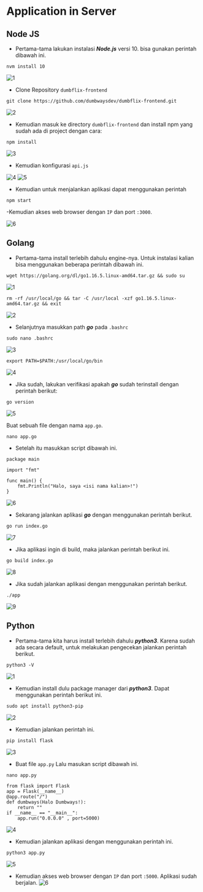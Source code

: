 # Application in Server

## Node JS

- Pertama-tama lakukan instalasi **_Node.js_** versi 10. bisa gunakan perintah dibawah ini.

```
nvm install 10
```
![1](https://user-images.githubusercontent.com/54151202/225574904-5e6762f8-2c4d-46a4-bb57-080f699d8da3.png)

- Clone Repository `dumbflix-frontend`
```
git clone https://github.com/dumbwaysdev/dumbflix-frontend.git
```
![2](https://user-images.githubusercontent.com/54151202/225574925-ca233b41-00e9-4b71-b68c-9443182c11c6.png)

- Kemudian masuk ke directory `dumbflix-frontend` dan install npm yang sudah ada di project dengan cara:
```
npm install
```
![3](https://user-images.githubusercontent.com/54151202/225574940-58430a06-aae9-4260-bc67-694ca90a48ca.png)

- Kemudian konfigurasi `api.js`

![4](https://user-images.githubusercontent.com/54151202/225644297-73cad95a-4287-434d-bcc8-5aaef6e31197.png)
![5](https://user-images.githubusercontent.com/54151202/225574974-90a10d33-ffd9-4b19-aa92-d46659e31982.png)


- Kemudian untuk menjalankan aplikasi dapat menggunakan perintah
```
npm start
```
-Kemudian akses web browser dengan `IP` dan port `:3000`.

![6](https://user-images.githubusercontent.com/54151202/225574981-956498a9-2a4d-4a20-ba6f-23acae3571d9.png)


## Golang

- Pertama-tama install terlebih dahulu engine-nya. Untuk instalasi kalian bisa menggunakan beberapa perintah dibawah ini.
```
wget https://golang.org/dl/go1.16.5.linux-amd64.tar.gz && sudo su
```
![1](https://user-images.githubusercontent.com/54151202/225761925-7fbf91e7-7925-4553-b327-2b5b7b6d7393.png)


```
rm -rf /usr/local/go && tar -C /usr/local -xzf go1.16.5.linux-amd64.tar.gz && exit
```
![2](https://user-images.githubusercontent.com/54151202/225761929-1b046509-21e7-4dfa-9360-c7dbb7298498.png)

- Selanjutnya masukkan path **_go_** pada `.bashrc`
```
sudo nano .bashrc
```
![3](https://user-images.githubusercontent.com/54151202/225761905-7a962eec-596d-4226-82f7-b6af1c4de2bd.png)

```
export PATH=$PATH:/usr/local/go/bin
```
![4](https://user-images.githubusercontent.com/54151202/225761909-0dbb6e4d-f540-4c90-b9be-96f1fedd2c16.png)

- Jika sudah, lakukan verifikasi apakah **_go_** sudah terinstall dengan perintah berikut:
```
go version
```
![5](https://user-images.githubusercontent.com/54151202/225761912-7a870b8d-8434-4434-b862-2aaa7369a791.png)

Buat sebuah file dengan nama `app.go`.
```
nano app.go
```

- Setelah itu masukkan script dibawah ini.
```
package main

import "fmt"

func main() {
    fmt.Println("Halo, saya <isi nama kalian>!")
}
```
![6](https://user-images.githubusercontent.com/54151202/225761913-88b2130e-5910-4644-9533-fe25158684fa.png)

- Sekarang jalankan aplikasi **_go_** dengan menggunakan perintah berikut.
```
go run index.go
```
![7](https://user-images.githubusercontent.com/54151202/225761915-c1d94abf-ba80-47c3-8a70-75d0cbdfad35.png)

- Jika aplikasi ingin di build, maka jalankan perintah berikut ini.
```
go build index.go
```
![8](https://user-images.githubusercontent.com/54151202/225761919-53cd46f2-3fe1-41f7-996c-a6e56a309e38.png)

- Jika sudah jalankan aplikasi dengan menggunakan perintah berikut.
```
./app
```
![9](https://user-images.githubusercontent.com/54151202/225761922-29b41791-b4d4-472f-944c-fe9e24d567fe.png)


## Python
- Pertama-tama kita harus install terlebih dahulu **_python3_**. Karena sudah ada secara default, untuk melakukan pengecekan jalankan perintah berikut.
```
python3 -V
```
![1](https://user-images.githubusercontent.com/54151202/225761838-ea83cb3e-7e75-41b9-a346-72484995e411.png)

- Kemudian install dulu package manager dari **_python3_**. Dapat menggunakan perintah berikut ini.
```
sudo apt install python3-pip
```
![2](https://user-images.githubusercontent.com/54151202/225761843-fe55c715-70d1-42fa-a68c-59dd793f7c45.png)

- Kemudian jalankan perintah ini.
```
pip install flask
```
![3](https://user-images.githubusercontent.com/54151202/225761845-b341888f-6a1a-4c55-8622-4ca180a1f14f.png)

- Buat file `app.py` Lalu masukan script dibawah ini.
```
nano app.py
```
```
from flask import Flask
app = Flask(__name__)
@app.route("/")
def dumbways(Halo Dumbways!):
    return ""
if __name__ == "__main__":
    app.run("0.0.0.0" , port=5000)
```
![4](https://user-images.githubusercontent.com/54151202/225761847-fcc08b12-d429-461e-95d8-096a92327669.png)

- Kemudian jalankan aplikasi dengan menggunakan perintah ini.
```
python3 app.py
```
![5](https://user-images.githubusercontent.com/54151202/225761849-360cdf6c-dd55-449b-a007-48afb51402b6.png)

- Kemudian akses web browser dengan `IP` dan port `:5000`. Aplikasi sudah berjalan.
![6](https://user-images.githubusercontent.com/54151202/225761854-da02a36b-a3f7-4801-8f35-f08e4a01ed9b.png)
